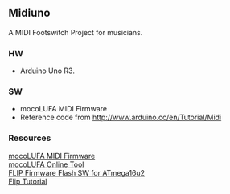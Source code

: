 ## Midiuno
A MIDI Footswitch Project for musicians.

### HW
* Arduino Uno R3.  

### SW
* mocoLUFA MIDI Firmware  
* Reference code from http://www.arduino.cc/en/Tutorial/Midi

### Resources
[mocoLUFA MIDI Firmware](https://github.com/kuwatay/mocolufa)  
[mocoLUFA Online Tool](https://moco-lufa-web-client.herokuapp.com/#/)  
[FLIP Firmware Flash SW for ATmega16u2](https://www.microchip.com/Developmenttools/ProductDetails/FLIP)  
[Flip Tutorial](https://www.youtube.com/watch?v=fSXZMVdO5Sg)  